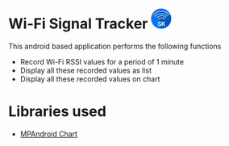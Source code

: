 # Wi-Fi Signal Tracker <img src="https://github.com/kartik2112/WifiSignalTracker/blob/master/app/src/main/res/mipmap-xxxhdpi/launcher_ic.png?raw=true" width="40"/>

This android based application performs the following functions
* Record Wi-Fi RSSI values for a period of 1 minute
* Display all these recorded values as list
* Display all these recorded values on chart

# Libraries used
* [MPAndroid Chart](https://github.com/PhilJay/MPAndroidChart)
